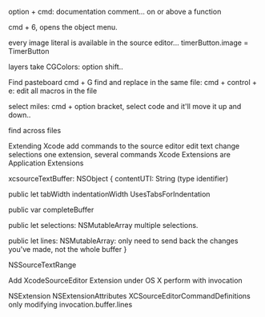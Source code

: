 option + cmd: documentation comment...
on or above a function

cmd + 6, opens the object menu.

every image literal is available in the source editor...
timerButton.image = TimerButton

layers take CGColors: option shift..


Find pasteboard
  cmd + G
  find and replace in the same file: cmd + control + e: edit all macros in the file

select miles: cmd + option bracket, select code and it'll move it up and down..

find across files


Extending Xcode
  add commands to the source editor
  edit text
  change selections
  one extension, several commands
  Xcode Extensions are Application Extensions

xcsourceTextBuffer: NSObject {
  contentUTI: String (type identifier)

  public let tabWidth
  indentationWidth
  UsesTabsForIndentation

  public var completeBuffer

  public let selections: NSMutableArray<XCSourceTextRange> multiple selections.

  public let lines: NSMutableArray: only need to send back the changes you've made, not the whole buffer
}

NSSourceTextRange

Add XcodeSourceEditor Extension under OS X
  perform with invocation

NSExtension
  NSExtensionAttributes
  XCSourceEditorCommandDefinitions
  only modifying invocation.buffer.lines
